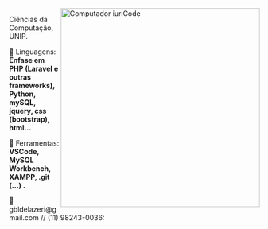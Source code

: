 <img src="https://raw.githubusercontent.com/MicaelliMedeiros/micaellimedeiros/master/image/computer-illustration.png" min-width="400px" max-width="400px" width="400px" align="right" alt="Computador iuriCode">

<p align="left"> 
  Ciências da Computação, UNIP.
</p>

<p align="left">
  🦄 Linguagens: <strong> Ênfase em PHP (Laravel e outras frameworks), Python, mySQL, jquery, css (bootstrap), html...</strong>
</p>

<p align="left">
  💼 Ferramentas: <strong> VSCode, MySQL Workbench, XAMPP, .git (...) .</strong>
</p>

<p align="left">
  💌 gbldelazeri@gmail.com // (11) 98243-0036: 
</p>


